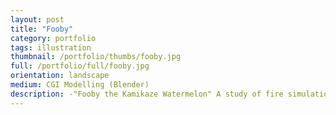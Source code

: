 ```yaml
---
layout: post
title: "Fooby"
category: portfolio
tags: illustration
thumbnail: /portfolio/thumbs/fooby.jpg
full: /portfolio/full/fooby.jpg
orientation: landscape
medium: CGI Modelling (Blender)
description: -"Fooby the Kamikaze Watermelon" A study of fire simulation and grass creation in Blender, and a tribute to Fooby. Fooby the kamikaze watermelon is the crowning hero of the turn-of-the-millenia internet craze, the Super Demented Cartoon Movie.
---
```

